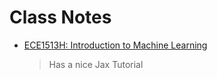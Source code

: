 # Class Notes

* [ECE1513H: Introduction to Machine Learning](https://www.papernot.fr/teaching/w20-ml)
  > Has a nice Jax Tutorial